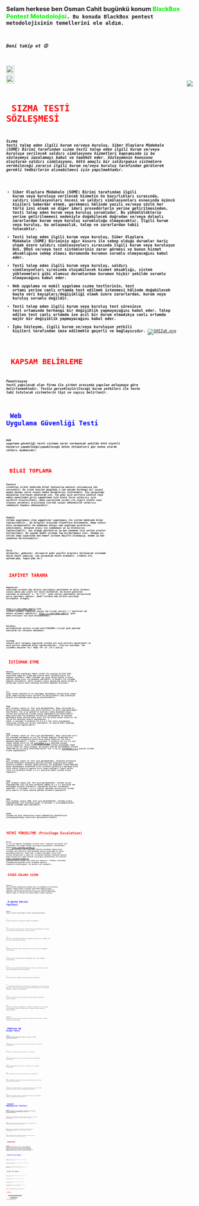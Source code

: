 ### Selam herkese ben Osman Cahit bugünkü konum <font color="gree"> BlackBox Pentest Metodolojisi<code/></font>. Bu konuda BlackBox pentest metodolojisinin temellerini ele aldım.
##### Beni takip et :blush:

[linkedin]: https://www.linkedin.com/in/osman-cahit-yuksel/ 
[<img height="22" width="22" src="https://unpkg.com/simple-icons@v6/icons/linkedin.svg" align="left"/>][linkedin]

[instagram]: https://www.instagram.com/osmanimcahitim/
[<img height="22" width="22" src="https://unpkg.com/simple-icons@v6/icons/instagram.svg" align="left"/>][instagram]

<img src="https://media.giphy.com/media/ksE9feSa2b4V2GYwY4/giphy.gif" align="right">

# <font color="RED"> SIZMA TESTİ SÖZLEŞMESİ <code/> </font>
##### Sızma testi talep eden ilgili kurum ve/veya kuruluş, Siber Olaylara Müdahale (SOME) Birimi tarafından sızma testi talep eden ilgili kurum ve/veya kuruluşa verilecek saldırı simülasyonu hizmetleri kapsamında iş bu sözleşmeyi imzalamayı kabul ve taahhüt eder. Sözleşmenin konusunu oluşturan saldırı simülasyonu, kötü amaçlı bir saldırganın sistemlere verebileceği zararın ilgili kurum ve/veya kuruluş tarafından görülerek gerekli tedbirlerin alınabilmesi için yapılmaktadır.
  * **Siber Olaylara Müdahale (SOME) Birimi tarafından ilgili kurum veya kuruluşa verilecek hizmetin ön hazırlıkları sırasında, saldırı simülasyonları öncesi ve saldırı simülasyonları esnasında üçüncü kişileri haberdar etmek, gerekmesi hâlinde yazılı ve/veya sözlü her türlü izni almak ve diğer idari prosedürlerin yerine getirilmesinden, testi talep eden kurum veya kuruluş sorumludur. Bu yükümlülüklerin yerine getirilmemesi nedeniyle doğabilecek doğrudan ve/veya dolaylı zararlardan kurum veya kuruluş sorumluluğu olmayacaktır. İlgili kurum veya kuruluş,  bu anlaşmazlık, talep ve zararlardan tabii tutacaktır.**
* **Testi talep eden ilgili kurum veya kuruluş, Siber Olaylara Müdahale (SOME) Biriminin ağır kusuru ile sebep olduğu durumlar hariç olmak üzere saldırı simülasyonları sırasında ilgili kurum veya kuruluşun DoS, DDoS ve/veya test sistemlerinin zarar görmesi ve bunun hizmet aksaklığına sebep olması durumunda kurumun sorumlu olmayacağını kabul eder.**
* **Testi talep eden ilgili kurum veya kuruluş, saldırı simülasyonları sırasında oluşabilecek hizmet aksaklığı, sistem yüklenmeleri gibi olumsuz durumlardan kurumun hiçbir şekilde sorumlu olmayacağını kabul eder.**
* **Web uygulama ve mobil uygulama sızma testlerinin, test ortamı yerine canlı ortamda test edilmek istenmesi hâlinde doğabilecek başta veri kayıpları/değişikliği olmak üzere zararlardan, kurum veya kuruluş sorumlu değildir.** 
* **Testi talep eden ilgili kurum veya kuruluş test süresince test ortamında herhangi bir değişiklik yapmayacağını kabul eder. Talep edilen test canlı ortamda ise acil bir durum olmadıkça canlı ortamda majör bir değişiklik yapmayacağını kabul eder.**
*  **İşbu Sözleşme, ilgili kurum ve/veya kuruluşun yetkili kişileri tarafından imza edilmekle geçerli ve bağlayıcıdır.**
[![SHIZuK.png](https://i.resmim.net/SHIZuK.png)](https://resmim.net/i/SHIZuK)

# <font color="RED"> KAPSAM BELİRLEME <code/> </font>
##### Penetrasyon testi yapılacak olan firma ile şirket arasında yapılan anlaşmaya göre belirlenmektedir. Testin gerçekleştirileceği kurum yetkileri ile teste tabi tutulacak sistemlerin tipi ve sayısı belirlenir.

# <font color="BLUE"> Web Uygulama Güvenliği Testi <code/> </font>
##### Web uygulama güvenliği testi sisteme zarar vermeyecek şekilde kötü niyetli hackerın yapabildiği/yapabileceği bütün ihtimalleri göz önüne alarak saldırı aşamasıdır.

# <font color="RED"> BİLGİ TOPLAMA <code/> </font>
##### Pentest istenilen şirket hakkında bilgi toplanılıp pentest çalışmasına yön verecektir. Bu istek üzerine googleda x.com adında herhangi bir sosyal medya hesabı varsa sosyal medya hesaplarını incelenmeli. İşe yarayacağı düşünülüp ilerleyen adımlarda ssh, ftp gibi açık portlara yönelik veya admin panelinden giriş yapabilmek için brute force saldırısı için wordlist oluşturulmalı. Daha sonrasında şirket ile ilgili olumlu veya olumsuz yorumları arşivlenip ileride sosyal mühendislik saldırısı sebebiyle faydası dokunacaktır.

##### Google chrome uygulaması olan wappalyzer uygulaması ile sistem hakkında bilgi toplanılabilir.. Bu bilgiler arasında Cloudflare bulunmakta. Nmap sonucu bize vermeyecektir bu sebepten dolayı web uygulama açıklarına yönelinmeli. Dnsenum aracı ile subdomain ve ip bloklarını toplanılabilir. Ips olduğu gözlenirse ip ban yememek için online araçlar kullanılmalı. Bu sayede hedef sisteme log bırakılmamış olur. Shodan.io, online nmap sayesinde hem hedef sisteme deşifre olunmayıp, hemde ip ban yemekten kurtulunabilir. 

##### Dirb, dirbuster, gobuster, dirsearch gibi çeşitli araçları kullanarak sistemde dizin keşfi yapılıp, işe yarayacak dizin aranmalı. (robots.txt, upload.php, login.php vb.)

# <font color="RED"> ZAFİYET TARAMA <code/> </font>
##### Wappalyzer sonucunda sistemin php diliyle yazıldığını görülmekte ve dizin taraması sonucu admin.php isimli bir dizin keşfedildi. Bu dizine gidilerek username ve password' a ''Or'='Or'' gibi çeşitli payloadlar kullanılarak giriş yapılması sağlanır. Hedef sistemin php diliyle yazıldığı bilinmekte. Örneğin;

##### http://x.com/index.php?=1 olan sitenin sondaki rakamının yanına tek tırnak işareti (') konularak sql hatası alınması sağlanılır. http://x.com/index.php?=1' gibi hata veriliyor ise açık bulunmaktadır. 

##### Karakter girilebilecek yerlere script-alert(HACKED)-/script gibi payload yazılarak xss zafiyeti denenmeli.

##### Sisteme network port taraması yapılarak sisteme ait açık portları öğrenilmeli ve açık portlar hakkında bilgi toplanılmalıdır.  (ftp,ssh username, ftp içindeki dosyalar vb.) nmap -Pn -sC -sV x.com-ip

# <font color="RED"> İSTİSMAR ETME <code/> </font>
##### Bulunan admin paneline yaptığımız bypass işlemi ile sunucuya girildi daha sonrasında uygun bir alana php reverse Shell yüklenip netcat ile bağlantı kurulmalı. Hedef sistemde sql açığı tespit edildi ve bunun üzerine sqlmap aracı ile database çekilebilir ve OSshell ile sistemde bağlantı kurulabilir. Dizin taraması sonucu upload.php dizini bulduk ve buraya php reverse Shell yükleyip netcatten bağlantı kurulmalı.

##### Xss açığı tespit etmiştik ve xss keylogger payloadları kullanılarak siteye giriş yapan kullanıcıların verileri ele geçirilebilir veya psikolojik baskıyı artırabilmek adına pop-up oluşturulabilir.

##### Nmap port taraması sonucu 21. Port açık görünmektedir. Nmap çıktısında 21. Portun altında Anonymous yani gizli kullanıcı ile giriş yapılabilceğini belirtmekte. ftp  -p ip yazarak ve kullanıcı adına anonymous diyip şifreyi boş bırakırsak sisteme erişim sağlanabilirlik kazanılabilir. Nmap çıktısında ftp anonymous kullanıcısı bulunmamakta ve username görülmekte bunun üzerine hydra  aracı ile ftp brute attack saldırısı ile ftp ye ait parolaya saldırı yapılmalıdır. ( hydra -l username -P wordlist.txt X.X.X.X ftp) Şifre bulunduktan sonrasında şirkete ait veriler çekilebilir ve reverse Shell yüklenip sisteme erişim sağlanılabilir. 	

##### Nmap port taraması sonucu 22. Port açık görünmektedir.  Nmap çıktısında ssh’a ait username bulunmakta ve ssh ile sisteme bağlantı kurabilmek için hydra programı yardımıyla brute force attack saldırısı ile şifre denemesi yapılabilir. ( hydra -l username -P wordlist.txt X.X.X.X ssh) Tespit edilen şifre ile ssh username@x.x.x.x şeklinde sisteme erişim sağlanılır. Brute force saldırısından şifreyi bulunamadı fakat id_rsa isimli bir dosya bulundu.  Bu dosyayı indirip bulunduğumuz dizinde chmod 600 id_rsa yazıp yetkilendiriyoruz. Ssh –i id_rsa username@x.x.x.x yazarak sisteme erişim sağlanacaktır.

##### Nmap port taraması sonucu 23. Port açık görünmektedir. Terminale msfconsole yazarak metasploit programına geçilip versiyon bilgisine göre uygun auxilary aranmalı. Bulunan uygun auxiliary ile googledan sistem hakkında bilgi topladığımız olabilecek şifre listesini auxiliary’e yüklenip brute force attack saldırısı yapılıp şifre tespit edilmeli. Tespit edilen şifre ile terminale telnet x.x.x.x yazılarak hedef sisteme erişim sağlanılır.

##### Nmap port taraması sonucu 139. Port açık görünmektedir. Sisteme erişim sağlayabilmek için ilk önce terminale smbmap –H x.x.x.x yazılarak smb  portundaki dizinler keşfedilir. Keşfedilen dizinler incelenmeli smbclient –l username \\\\\x.x.x.x\\dizin şeklinde çalıştırılıp sisteme giriş yapılır ve dosya  indirme yükleme işlemleri yapılabilir.

##### Nmap port taraması sonucu 3306. Port açık  görünmektedir.  Sisteme erişim sağlayabilmek için terminale mysql –h hostname  -u username@localhost  yazarak sistemden data çekilebilir.

##### Hedef sisteme ait mail adreslerine sosyal mühendislik yöntemleriyle oltalama(phishing) saldırıları gerçekleştirilebilir

# <font color="RED"> YETKİ YÜKSELTME (Privilege Escalation) <code/> </font>
##### Netcat ve ssh ile bağlantı kurduğumuz yerlerde sudo –l komutunu çalıştarak root olabilmemiz için hangi dizinde çalıştığını görüntülenir.  Görüntülenen dizini https://gtfobins.github.io/ sitesinde aratarak sudo kısmındaki exploiti terminale yapıştırarak sistemde root olabiliriz veya githubtan exploit aratarakta bu işlemi gerçekleştirebiliriz, fakat sudo –l komutu çalışmadı (şifre ister şifreyi bilmiyorsak) o zaman cat /etc/passwd komutunu terminale yazarak hangi kullanıcının hangi dizinde çalıştığını görüntülenip root dizinini https://gtfobins.github.io/ aratarak exploit arayıp root olmak için uğraşılır. Gtfobins sitesinden ulaşamadıysak googlede sunucu sürümünün exploiti aranabilir(Github,google). Bu şekilde root olunabilir. 

# <font color="RED"> DİĞER AĞLARA SIZMA <code/> </font>
##### Domain’e ait ip adresini kopyalayarak dnsenum aracı ile subdomain ve ip blockları toplanır zafiyet tarama ve istismar etme konularındaki işlemler uygulanır. Domaine ait ip adresini site:x.x.x.x şeklinde google’ye yazılarak aynı ip adresine ait farklı sunucular çekilir(config çekme). Zafiyet tarama ve istismar etme konularındaki işlemler uygulanır.

# <font color="BLUe"> E-posta Servis Testleri <code/> </font>
##### Müşteri Kurum’un e-posta servislerinde şu testler gerçekleştirilecektir;
###### 1-) E-posta sunucularının topolojik konumu incelenecektir. 
###### 2-) Virüs tarayıcı ağ geçitlerinin sürüm bilgisi elde edilmeye çalışılacak bu sürümlerin bilinen açıkları araştırılacaktır.
###### 3-) Sunucular üzerindeki yönlendirme (relaying) zafiyetlerini incelemek için bir dizi e-posta gönderilecektir.
###### 4-) Sunucular üzerinde e-posta dışında bir servisin çalışıp çalışmadığı incelenecektir.
###### 5-) E-posta sunucu üzerinde kimlik doğrulamanın aktif olup olmadığı incelenecektir.
###### 6-) E-posta sunucu üzerinde POP3, IMAP gibi istemci servislerinin erişime açık olup olmadığı kontrol edilecektir.
###### 7-) E-posta sunucular güvenlik taramasına tabi tutulacaktır.
###### 8 -) Sistemlerde kullanılan e-posta içerik kontrolcüleri, anti-virüs ağ geçitleri, spam filtrelerinin kullandığı kütüphanelerde var olabilecek muhtemel açıklıklar incelenecektir.
###### 9-) E-posta servisini veren yazılımların bilinen diğer açıklıkları araştırılacaktır.
###### 10-) E-posta servislerinin gönderilen e-postaların boyutlarını sınırlayıp sınırlamadığını kontrol etmek amacı ile boyutu büyük e-postalar gönderilecektir.
######  Muhtemel olarak kullanılan e-posta listesi yazılımlarının açıklıkları tespit edilmeye çalışılacaktır.

# <font color="BLUe"> Kablosuz Ağ Sızma Testi <code/> </font>
##### Müşteri kurumun sistemlerinde kablosuz ağlar ile ilgili şu testler gerçekleştirilecektir;
###### 1-) Kurumda kullanılan kablosuz ağ cihazlarının genel mimari içindeki yeri incelenecektir.
###### 2-) İstemcilerin kablosuz ağ yapılandırmaları incelenecektir.
###### 3-) Kurumda bulunan kablosuz ağlar taranarak özellikleri keşfedilmeye çalışılacaktır.
###### 4-) Kablosuz ağlarda MAC adresi tabanlı filtrelemenin olup olmadığı incelenecektir.
###### 5-) Kablosuz ağlarda kullanılan şifreleme ayarları incelenecektir.
###### 6-) WEP ve WPA/WPA2 şifreleme kullanılan ağlarda kablosuz ağ şifresi ele geçirilmeye çalışılacaktır.
###### 7-) İstemciler üzerinden kablosuz ağ taraması yapılarak, kurum etrafında bulunan diğer kablosuz ağlar keşfedilmeye çalışılacaktır.
###### 8_) İstemciler üzerinden kablosuz ağ kullanılarak kurum dışına bağlantı yapılıp yapılamayacağı incelenecektir.

# <font color="BLUE"> Sosyal Mühendislik Testleri <code/> </font>
##### Müşteri Kurum’da çalışanların bilgi güvenliği farkındalıklarının sınanması amacıyla aşağıdaki sosyal mühendislik saldırıları gerçekleştirilecektir; 
###### 1-) Sosyal ağlar, arama motorları, Müşteri Kurum web siteleri kullanılarak Müşteri Kurum ve çalışanları hakkında bilgi elde edilmeye çalışılacaktır.
###### 2-) Müşteri Kurum içinden veya dışından yapılacak telefon görüşmeleri ile hassas bilgilere ulaşılmaya çalışılacaktır.
###### 3-) Müşteri Kurum’a sızabilmek için hazırlanan özel materyallerin kullanıcılar tarafından çalıştırılması amacıyla ortamlar hazırlanacaktır.
###### 4-) E-mail yoluyla phishing (oltalama) ve backdoor ile kuruma sosyal mühendislik saldırısı gerçekleştirilecektir.

# <font color="RED"> RAPORLAMA <code/> </font>
##### Raporlama penetrasyon testinin (pentest in) son ve en önemli aşamasıdır. Bu aşamada pentest esnasında bulunan açıklıklar ve çözüm önerileri, açıklıkların olası etkileri, açıklığın nasıl ele geçirilebileceği, açıklıkların dağılım grafikleri, uygulanan saldırı yöntemleri gibi detaylar hizmeti alan kuruma sunulmaktadır. Bulunan açıklar beş şekilde değerlendirilmelidir. Bunlar acil, kritik, yüksek, orta ve düşük.

# <font color="BLUE"> Yönetim Test Raporu <code/> </font>
###### 1-) Belirlenen açıklar acil, kritik, yüksek, orta ve düşük şeklinde katogorilere ayrılacaktır.
###### 2-) Belirlenen açıklar hakkında koruma altına alınması ile ilgili yüzelsel önerilerde bulunulacaktır.
###### 3-) Sistemde belirlenen açıkların genel bakış açısı ile değerlendirilebilmesi için istatiksel bilgiler yazıyla ve grafikle sunulacaktır.

# <font color="BLUE"> Müşteri Test Raporu <code/> </font>
###### 1-) Belirlenen açıkların güvenlik riskleri tagorilere ayrıştırılarak sunum halinde paylaşılacaktır.
###### 2-) Sunumda kurumun bilgi güvenliği kapsamında güçlü ve zayıf yönleri anlatılacaktır.
###### 3-) Bulunan açıklar bulguları ile anlatılıp, açığı kapatmak için detaylı öneride bulunulacaktır.
###### 4-) Test sonucunda kurumun önerilere uyup uymadığı ile ilgili kontrol testi yapılacaktır ve bu test kurumun hazır olduğu dönemde uygulanacaktır. 
###### 5-) Bu kontrol testi sonucunda kurumun önerileri doğru algılandığından ve gerekli çalışmaların gerçekleştirildiğinden emin olunacaktır.
 
# <font color="RED"> KAYNAKÇA <code/> </font>
### <font color="ORANGE"> Btyon:<code/> </font> https://www.btyon.com.tr/pentest-penetrasyon-testi-nedir.php
### <font color="ORANGE"> Sağlık Bakanlığı:<code/> </font>https://bilgiguvenligi.saglik.gov.tr/
 ### <font color="ORANGE"> Tubitak Bilgem:<code/> </font> SIZMA TESTLERİ VE GÜVENLİK DENETLEMELERİ İŞ TANIMLAMA DOKÜMANI ŞABLONU SÜRÜM:1.1 30 Mart 2011

